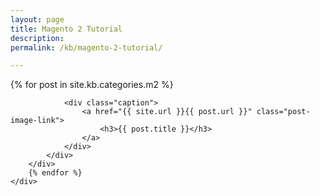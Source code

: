 ```yaml
---
layout: page
title: Magento 2 Tutorial
description: 
permalink: /kb/magento-2-tutorial/

---
```




<div class="container">
	<div class="row previews">
		{% for post in site.kb.categories.m2 %}
		<div class="col-lg-4 col-sm-6">
			<div class="thumbnail">
				
				<div class="caption">
					<a href="{{ site.url }}{{ post.url }}" class="post-image-link">
	                    <h3>{{ post.title }}</h3>
	                </a>
				</div>
			</div>
		</div>	  
		{% endfor %}
	</div>
</div>